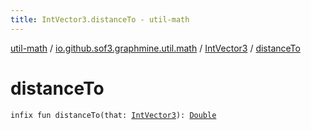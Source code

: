 ```yaml
---
title: IntVector3.distanceTo - util-math
---
```


[util-math](../../index.html) / [io.github.sof3.graphmine.util.math](../index.html) / [IntVector3](index.html) / [distanceTo](./distance-to.html)

# distanceTo

`infix fun distanceTo(that: `[`IntVector3`](index.html)`): `[`Double`](https://kotlinlang.org/api/latest/jvm/stdlib/kotlin/-double/index.html)